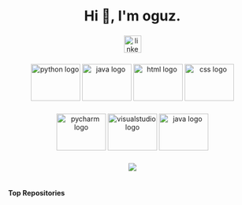 <h1 align="center">Hi 👋, I'm oguz.</h1>

###

<div align="center">
  <a href="https://www.linkedin.com/in/o%C4%9Fuz-gen%C3%A7-08a3552bb/" target="_blank">
    <img src="https://img.shields.io/static/v1?message=LinkedIn&logo=linkedin&label=&color=0077B5&logoColor=white&labelColor=&style=for-the-badge" height="35" alt="linkedin logo"  />
  </a>
</div>

###

<div align="center">
  <img src="https://cdn.jsdelivr.net/gh/devicons/devicon/icons/python/python-original-wordmark.svg" height="75" width="100" alt="python logo"  />
  
 
  <img src="https://cdn.jsdelivr.net/gh/devicons/devicon/icons/java/java-original-wordmark.svg" height="75" width="100" alt="java logo"  />
  <img src="https://cdn.jsdelivr.net/gh/devicons/devicon/icons/html5/html5-original-wordmark.svg" height="75" width="100" alt="html logo"  />
  <img src="https://cdn.jsdelivr.net/gh/devicons/devicon/icons/css3/css3-original-wordmark.svg" height="75" width="100" alt="css logo"  />

  ###

  
   
  
  ###
  
  <img src="https://cdn.jsdelivr.net/gh/devicons/devicon/icons/pycharm/pycharm-original-wordmark.svg" height="75" width="100" alt="pycharm logo"  />
  
  <img src="https://cdn.jsdelivr.net/gh/devicons/devicon/icons/vscode/vscode-original-wordmark.svg" height="75" width="100" alt="visualstudio logo"  />
  <img src="https://cdn.jsdelivr.net/gh/devicons/devicon/icons/visualstudio/visualstudio-plain-wordmark.svg" height="75" width="100" alt="java logo"  />
  
  
</div>

###

<div align="center">
  <img align="center" src="https://github-readme-stats.vercel.app/api/top-langs/?username=oguzgnc&layout=compact&theme=highcontrast&hide_border=true" />
</div>


<br> 

#### Top Repositories





###
<br> 


